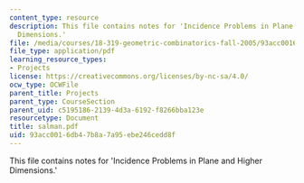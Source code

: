 ```yaml
---
content_type: resource
description: This file contains notes for 'Incidence Problems in Plane and Higher
  Dimensions.'
file: /media/courses/18-319-geometric-combinatorics-fall-2005/93acc0016db47b8a7a95ebe246cedd8f_salman.pdf
file_type: application/pdf
learning_resource_types:
- Projects
license: https://creativecommons.org/licenses/by-nc-sa/4.0/
ocw_type: OCWFile
parent_title: Projects
parent_type: CourseSection
parent_uid: c5195186-2139-4d3a-6192-f8266bba123e
resourcetype: Document
title: salman.pdf
uid: 93acc001-6db4-7b8a-7a95-ebe246cedd8f
---
```

This file contains notes for 'Incidence Problems in Plane and Higher Dimensions.'